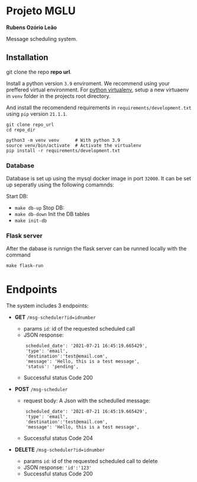 # Projeto MGLU

**Rubens Ozório Leão**

Message scheduling system.

## Installation

git clone the repo **repo url**.

Install a python version `3.9` enviroment. We recommend using your preffered virtual environment. For [python virtualenv](https://docs.python.org/3/tutorial/venv.html), setup a new virtuaenv in `venv` folder in the projects root directory.

And install the recomendend requirements in `requirements/development.txt` using `pip` version `21.1.1`.

```
git clone repo_url
cd repo_dir
 
python3 -m venv venv      # With python 3.9
source venv/bin/activate  # Activate the virtualenv
pip install -r requirements/development.txt
```

### Database

Database is set up using the mysql docker image in port `32000`. It can be set up seperatly using the following comamnds:

Start DB: 
- `make db-up`
Stop DB:
- `make db-down`
Init the DB tables
- `make init-db`

### Flask server

After the dabase is runnign the flask server can be runned locally with the command 

`make flask-run`

# Endpoints

The system includes 3 endpoints:

- **GET** `/msg-scheduler?id=idnumber`
    - params `id`: id of the requested scheduled call
    - JSON response:
    ```
        scheduled_date': '2021-07-21 16:45:19.665429',
        'type': 'email',
        'destination':'test@email.com',
        'message': 'Hello, this is a test message',
        'status': 'pending',
    ```
    - Successful status Code 200

- **POST** `/msg-scheduler`
    - request body: A Json with the schedulled message:
    ```
        scheduled_date': '2021-07-21 16:45:19.665429',
        'type': 'email',
        'destination':'test@email.com',
        'message': 'Hello, this is a test message',
    ```
    - Successful status Code 204
    
- **DELETE** `/msg-scheduler?id=idnumber`
    - params `id`: id of the requested scheduled call to delete
    - JSON response:
    ```'id':'123'```
    - Successful status Code 200